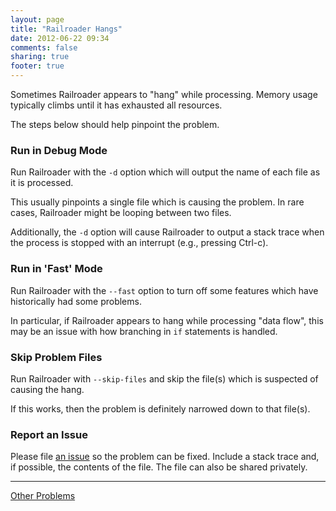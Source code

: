 ```yaml
---
layout: page
title: "Railroader Hangs"
date: 2012-06-22 09:34
comments: false
sharing: true
footer: true
---
```


Sometimes Railroader appears to "hang" while processing. Memory usage typically climbs until it has exhausted all resources.

The steps below should help pinpoint the problem.

### Run in Debug Mode

Run Railroader with the `-d` option which will output the name of each file as it is processed.

This usually pinpoints a single file which is causing the problem. In rare cases, Railroader might be looping between two files.

Additionally, the `-d` option will cause Railroader to output a stack trace when the process is stopped with an interrupt (e.g., pressing Ctrl-c).

### Run in 'Fast' Mode

Run Railroader with the `--fast` option to turn off some features which have historically had some problems.

In particular, if Railroader appears to hang while processing "data flow", this may be an issue with how branching in `if` statements is handled.

### Skip Problem Files

Run Railroader with `--skip-files` and skip the file(s) which is suspected of causing the hang.

If this works, then the problem is definitely narrowed down to that file(s).

### Report an Issue

Please file [an issue](https://github.com/presidentbeef/railroader/issues) so the problem can be fixed. Include a stack trace and, if possible, the contents of the file. The file can also be shared privately.

---

[Other Problems](/docs/troubleshooting)
